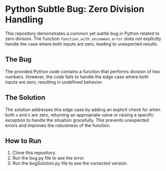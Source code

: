# Python Subtle Bug: Zero Division Handling

This repository demonstrates a common yet subtle bug in Python related to zero division. The function `function_with_uncommon_error` does not explicitly handle the case where both inputs are zero, leading to unexpected results.

## The Bug

The provided Python code contains a function that performs division of two numbers. However, the code fails to handle the edge case where both inputs are zero, resulting in undefined behavior.

## The Solution

The solution addresses this edge case by adding an explicit check for when both `a` and `b` are zero, returning an appropriate value or raising a specific exception to handle the situation gracefully.  This prevents unexpected errors and improves the robustness of the function.

## How to Run

1. Clone this repository.
2. Run the bug.py file to see the error.
3. Run the bugSolution.py file to see the corrected version.